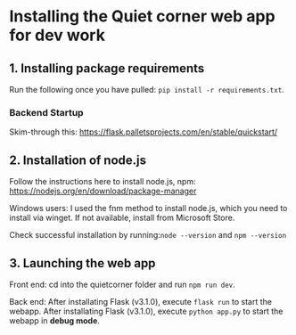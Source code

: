 # Installing the Quiet corner web app for dev work

## 1. Installing package requirements

Run the following once you have pulled: `pip install -r requirements.txt`.

### Backend Startup

Skim-through this:
https://flask.palletsprojects.com/en/stable/quickstart/
## 2. Installation of node.js

Follow the instructions here to install node.js, npm: https://nodejs.org/en/download/package-manager

Windows users: I used the fnm method to install node.js, which you need to install via winget. If not available,
install from Microsoft Store.

Check successful installation by running:`node --version` and `npm --version`


## 3. Launching the web app
Front end:
cd into the quietcorner folder and run `npm run dev`.

Back end:
After installating Flask (v3.1.0), execute `flask run` to start the webapp.
After installating Flask (v3.1.0), execute `python app.py` to start the webapp in **debug mode**.

